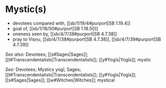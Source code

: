 # Mystic(s)

* devotees compared with, [[sb/1/19/4#purport|SB 1.19.4]]
* goal of, [[sb/1/18/50#purport|SB 1.18.50]]
* oneness seen by, [[sb/4/7/38#purport|SB 4.7.38]]
* pray to Viṣṇu, [[sb/4/7/38#purport|SB 4.7.38]], [[sb/4/7/39#purport|SB 4.7.39]]

*See also:* Devotees; [[s#Sages|Sages]]; [[t#Transcendentalists|Transcendentalists]]; [[y#Yogīs|Yogīs]]; mystic

*See:* Devotees; Mystics yogī; Sages; [[t#Transcendentalists|Transcendentalists]]; [[y#Yogīs|Yogīs]]; [[s#Sages|Sages]]; [[w#Witches|Witches]]; mystical
